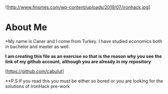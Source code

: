 ![http://www.finsmes.com/wp-content/uploads/2019/07/ironhack.jpg]


# About Me

*My name is Caner and I come from Turkey. I have studied economics both in bachelor and master as well. 


**I am creating this file as an exercise so that is the reason why you see the link of my github account, although you are already in my repository**


[https://github.com/cabulut]

**P.S If you read this you must be either so bored or you are looking for the solutions of IronHack pre-work


